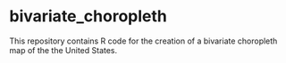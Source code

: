 # bivariate_choropleth
This repository contains R code for the creation of a bivariate choropleth map of the the United States.
